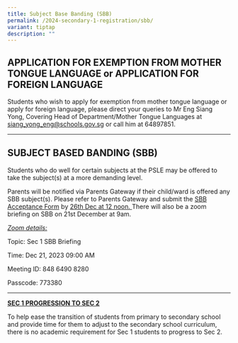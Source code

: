 ```yaml
---
title: Subject Base Banding (SBB)
permalink: /2024-secondary-1-registration/sbb/
variant: tiptap
description: ""
---
```

<h2><strong>APPLICATION FOR EXEMPTION FROM MOTHER TONGUE LANGUAGE or APPLICATION FOR FOREIGN LANGUAGE</strong></h2><p>Students who wish to apply for exemption from mother tongue language or apply for foreign language, please direct your queries to Mr Eng Siang Yong, Covering Head of Department/Mother Tongue Languages at <a rel="noopener noreferrer nofollow" target="_blank"><u>siang_yong_eng@schools.gov.sg</u></a> or call him at 64897851.</p><hr><h2><strong>SUBJECT BASED BANDING (SBB)</strong></h2><p></p><p>Students who do well for certain subjects at the PSLE may be offered to take the subject(s) at a more demanding level.</p><p></p><p>Parents will be notified via Parents Gateway if their child/ward is offered any SBB subject(s). Please refer to Parents Gateway and submit the <u>SBB Acceptance Form</u> by <u>26th Dec at 12 noon. </u>There will also be a zoom briefing on SBB on 21st December at 9am.</p><p></p><p><em><u>Zoom details:</u></em></p><p>Topic: Sec 1 SBB Briefing</p><p>Time: Dec 21, 2023 09:00 AM</p><p>Meeting ID: 848 6490 8280</p><p>Passcode: 773380</p><hr><p><strong><u>SEC 1 PROGRESSION TO SEC 2</u></strong></p><p>To help ease the transition of students from primary to secondary school and provide time for them to adjust to the secondary school curriculum, there is no academic requirement for Sec 1 students to progress to Sec 2.</p>